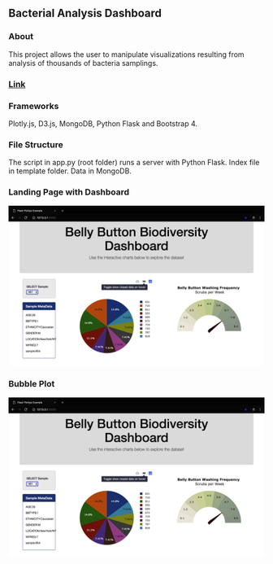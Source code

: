 ## Bacterial Analysis Dashboard

### About
This project allows the user to manipulate visualizations resulting from analysis
of thousands of bacteria samplings.

### <a href="https://sherirosalia.github.io/ufo_sightings/">Link</a>
### Frameworks
Plotly.js, D3.js, MongoDB, Python Flask and Bootstrap 4. 

### File Structure
The script in app.py (root folder) runs a server with Python Flask.
Index file in template folder.
Data in MongoDB.

### Landing Page with Dashboard
![](Belly_Button_Biodiversity/landing.png)

### Bubble Plot
![](Belly_Button_Biodiversity/landing.png)
